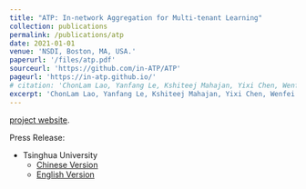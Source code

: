 ```yaml
---
title: "ATP: In-network Aggregation for Multi-tenant Learning"
collection: publications
permalink: /publications/atp
date: 2021-01-01
venue: 'NSDI, Boston, MA, USA.'
paperurl: '/files/atp.pdf'
sourceurl: 'https://github.com/in-ATP/ATP'
pageurl: 'https://in-atp.github.io/'
# citation: 'ChonLam Lao, Yanfang Le, Kshiteej Mahajan, Yixi Chen, Wenfei Wu, Aditya Akella, Michael Swift'
excerpt: 'ChonLam Lao, Yanfang Le, Kshiteej Mahajan, Yixi Chen, Wenfei Wu, Aditya Akella, Michael Swift'
---
```


[project website](https://in-atp.github.io/).
<!-- This paper is about the number 1. The number 2 is left for future work. -->

Press Release:
- Tsinghua University
  - [Chinese Version](https://www.tsinghua.edu.cn/info/1181/82677.htm)
  - [English Version](https://www.tsinghua.edu.cn/en/info/1245/10185.htm)
<!-- [Download paper here](http://academicpages.github.io/files/paper1.pdf) -->

<!-- Recommended citation: Your Name, You. (2009). "Paper Title Number 1." <i>Journal 1</i>. 1(1). -->